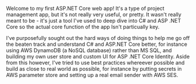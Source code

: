 Welcome to my first ASP.NET Core web app! 
It's a type of project management app, but it's not really very useful, or pretty. It wasn't really meant to be - it's just a tool I've used to deep dive into C# and ASP .NET Core so the actual core function of the app Isn't particually key. 

I've purposefully sought out the hard ways of doing things to help me go off the beaten track and understand C# and ASP.NET Core better, for instance using AWS DynamoDB (a NoSQL database) rather than MS SQL, and building my own user store and custom UI for ASP .NET Core Identity. Aside from this however, I've tried to use best practices whereever possible and build as close to real world as possible, for instance by putting secrets in AWS parameter store and setting up a real email sender with AWS SES.
